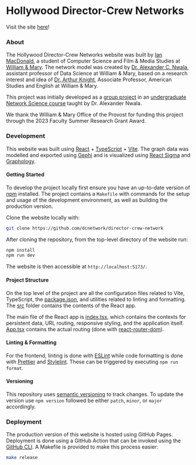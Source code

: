 # Hollywood Director-Crew Networks

Visit the site [here](https://dcnetwork.github.io/director-crew-network/)!

### About

The Hollywood Director-Crew Networks website was built by [Ian MacDonald](https://www.ian-macdonald.com/), a student of Computer Science and Film & Media Studies at [William & Mary](https://www.wm.edu/). The network model was created by [Dr. Alexander C. Nwala](https://alexandernwala.com/), assistant professor of Data Science at William & Mary, based on a research interest and idea of [Dr. Arthur Knight](https://www.wm.edu/as/english/facultystaff/knight_a.php), Associate Professor, American Studies and English at William & Mary.

This project was initially developed as a [group project](https://github.com/anwala/teaching-network-science/tree/main/spring-2023/homework/hw5-group) in an [undergraduate Network Science course](https://github.com/anwala/teaching-network-science/blob/main/spring-2023/README.md) taught by Dr. Alexander Nwala.

We thank the William & Mary Office of the Provost for funding this project through the 2023 Faculty Summer Research Grant Award.

### Development

This website was built using [React](https://react.dev/) + [TypeScript](https://www.typescriptlang.org/) + [Vite](https://vitejs.dev/). The graph data was modelled and exported using [Gephi](https://gephi.org/) and is visualized using [React Sigma](https://sim51.github.io/react-sigma/) and [Graphology](https://www.npmjs.com/package/graphology).

#### Getting Started

To develop the project locally first ensure you have an up-to-date version of [npm](https://www.npmjs.com/) installed. The project contains a `Makefile` with commands for the setup and usage of the development environment, as well as building the production version.

Clone the website locally with:

```bash
git clone https://github.com/dcnetwork/director-crew-network
```

After cloning the repository, from the top-level directory of the website run:

```bash
npm install
npm run dev
```

The website is then accessible at `http://localhost:5173/`.

#### Project Structure

On the top level of the project are all the configuration files related to Vite, TypeScript, the [package.json](app/package.json), and utilities related to linting and formatting. The [src](app/src/) folder contains the contents of the React app.

The main file of the React app is [index.tsx](app/src/index.tsx), which contains the contexts for persistent data, URL routing, responsive styling, and the application itself. [App.tsx](app/src/App.tsx) contains the actual routing (done with [react-router-dom](https://reactrouter.com/en/main)).

#### Linting & Formatting

For the frontend, linting is done with [ESLint](https://eslint.org/) while code formatting is done with [Prettier](https://prettier.io/) and [Stylelint](https://stylelint.io/). These can be triggered by executing `npm run format`.

#### Versioning

This repository uses [semantic versioning](https://docs.npmjs.com/about-semantic-versioning) to track changes. To update the version use `npm version` followed be either `patch`, `minor`, or `major` accordingly. 

### Deployment

The production version of this website is hosted using GitHub Pages. Deployment is done using a GitHub Action that can be invoked using the [GitHub CLI](https://cli.github.com/). A Makefile is provided to make this process easier:

```bash
make release
```